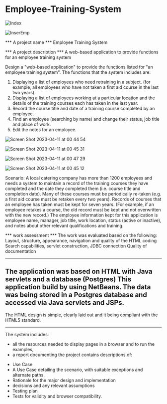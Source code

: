 # Employee-Training-System

![Index](https://user-images.githubusercontent.com/45584320/236481447-4fd10164-9c99-4005-a372-08eb90c97ec1.png)


![InserEmp](https://user-images.githubusercontent.com/45584320/236481335-59fda5f2-41d1-4a2f-8e5c-c75b86400760.png)



*** A project name ***
Employee Training System

*** A project description ***
A web-based application to provide functions  
for an employee training system

Design a "web-based application" to provide the functions listed for "an employee training system".
The functions that the system includes are:
1. Displaying a list of employees who need retraining in a subject. 
(for example, all employees who have not taken a first aid course in the last two years).
2. Displaying a list of employees working at a particular location and the details of the training courses each has taken in the last year.
3. Record the course title and date of a training course completed by an employee.
4. Find an employee (searching by name) and change their status, job title and place of work.
5. Edit the notes for an employee.


![Screen Shot 2023-04-11 at 00 44 54](https://user-images.githubusercontent.com/45584320/236481872-e25649bd-9bb1-4ba6-aa24-54057b36a9a8.png)



![Screen Shot 2023-04-11 at 00 45 31](https://user-images.githubusercontent.com/45584320/236482109-cea490ce-8559-4e3a-89b3-bfb2b7b09452.png)



![Screen Shot 2023-04-11 at 00 47 29](https://user-images.githubusercontent.com/45584320/236480710-19bac995-3926-4715-92fa-9aa5b32de065.png)



![Screen Shot 2023-04-11 at 00 45 12](https://user-images.githubusercontent.com/45584320/236481834-583df405-f83a-4bce-bd27-7dbd4ef52d1f.png)









Scenario:
A local catering company has more than 1200 employees and needs a system to maintain a record of the training courses they have completed and the date they completed them (i.e. course title and completion date). Many of these courses must be periodically re-taken (e.g. a first aid course must be retaken every two years). Records of courses that an employee has taken must be kept for seven years. (For example, if an employee retakes a course, the old record must be kept and not overwritten with the new record.) The employee information kept for this application is employee name, manager, job title, work location, status (active or inactive), and notes about other relevant qualifications and training.

***  work assessment ***
The work was evaluated based on the following:
Layout, structure, appearance, navigation and quality of the HTML coding
 Search capabilities, servlet construction, JDBC connection Quality of documentation 

-----------------------------------


The application was based on  HTML with Java servlets and a database (Postgres)
This application build by using NetBeans.
The data was being stored in a Postgres database and accessed via Java servlets and JSPs. 
-----------------------------------
The HTML design is simple, clearly laid out and it being compliant with the HTML5 standard.


--------------------------------------------------------------------------------


The system includes:
- all the resources needed to display pages in a browser and to run the examples,
- a report documenting the project contains descriptions of:
* Use Case 
* A Use Case detailing the scenario, with suitable exceptions and alternate paths. 
* Rationale for the major design and implementation
 * decisions and any relevant assumptions
* Testing plan 
* Tests for validity and browser compatibility.



